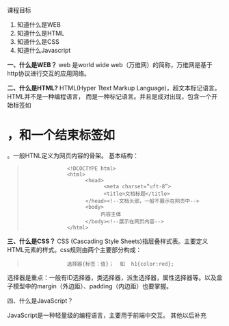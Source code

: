 课程目标
1. 知道什么是WEB
2. 知道什么是HTML
3. 知道什么是CSS
4. 知道什么Javascript


**一、什么是WEB？**
       web 是world wide web（万维网）的简称，万维网是基于http协议进行交互的应用网络。
			 
**二、什么是HTML?**
        HTML(Hyper Ttext Markup Language)，超文本标记语言。HTML并不是一种编程语言，
				而是一种标记语言。并且是成对出现，包含一个开始标签如<h1>，和一个结束标签如
				</h1>。一般HTNL定义为网页内容的骨架。
				基本结构：
> 				    <!DCOCTYPE html>
> 				    <html>
> 				          <head>
> 				                <meta charset=“uft-8”>
> 				                <title>文档标题</title>
> 				          </head><!--文档头部，一般不展示在网页中-->
> 				          <body>
> 				               内容主体
> 				          </body><!--展示在网页内容-->
> 				    </html>

**三、什么是CSS？**
CSS  (Cascading Style Sheets)指层叠样式表。主要定义HTML元素的样式。css规则由两个主要部分构成：

> 				    选择器{标签：值}；  如  h1{color:red};  

 选择器是重点：一般有ID选择器，类选择器，派生选择器，属性选择器等。以及盒子模型中的margin（外边距）、padding（内边距）也要掌握。
 
 
 四、什么是JavaScript？
 
 JavaScript是一种轻量级的编程语言，主要用于前端中交互。
 其他以后补充






















